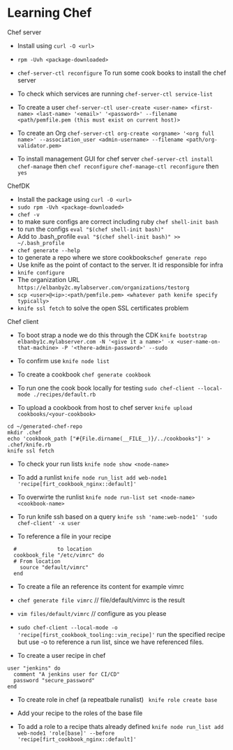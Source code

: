 # Learning Chef

Chef server
 - Install using `curl -O <url>`
 - `rpm -Uvh <package-downloaded>`
 - `chef-server-ctl reconfigure` To run some cook books to install the chef server
 - To check which services are running `chef-server-ctl service-list`
 - To create a user `chef-server-ctl user-create <user-name> <first-name> <last-name> '<email>' '<password>' --filename <path/pemfile.pem (this must exist on current host)>`

 - To create an Org `chef-server-ctl org-create <orgname> '<org full name>' --association_user <admin-username> --filename <path/org-validator.pem>`

 - To install management GUI for chef server
 `chef-server-ctl install chef-manage` then `chef reconfigure`
 `chef-manage-ctl reconfigure` then `yes`


ChefDK
  - Install the package using `curl -O <url>`
  - `sudo rpm -Uvh <package-downloaded>`
  - `chef -v`
  - to make sure configs are correct including ruby `chef shell-init bash`
  - to run the configs `eval "$(chef shell-init bash)"`
  - Add to .bash_profile `eval "$(chef shell-init bash)" >> ~/.bash_profile`
  - `chef generate --help`
  - to generate a repo where we store cookbooks`chef generate repo`
  - Use knife as the point of contact to the server. It id responsible for infra
  - `knife configure`
  - The organization URL `https://elbanby2c.mylabserver.com/organizations/testorg`
  - `scp <user>@<ip>:<path/pemfile.pem> <whatever path kenife specify typically>`
  - `knife ssl fetch` to solve the open SSL certificates problem

  Chef client
  - To boot strap a node we do this through the CDK
  `knife bootstrap elbanby1c.mylabserver.com -N '<give it a name>' -x <user-name-on-that-machine> -P '<there-admin-password>' --sudo
`
  - To confirm use `knife node list`
  - To create a cookbook
  `chef generate cookbook`
  - To run one the cook book locally for testing
  `sudo chef-client --local-mode ./recipes/default.rb`

  - To upload a cookbook from host to chef server
  `knife upload cookbooks/<your-cookbook>`

  ```In case you run into an error try this
  cd ~/generated-chef-repo
  mkdir .chef
  echo 'cookbook_path ["#{File.dirname(__FILE__)}/../cookbooks"]' > .chef/knife.rb
  knife ssl fetch
  ```

  - To check your run lists
  `knife node show <node-name>`

  - To add a runlist
  `knife node run_list add web-node1 'recipe[firt_cookbook_nginx::default]'`

  - To overwirte the runlist
  `knife node run-list set <node-name> <cookbook-name>`

  - To run knife ssh based on a query
  `knife ssh 'name:web-node1' 'sudo chef-client' -x user`

  - To reference a file in your recipe

  ```
    #             to location
    cookbook_file "/etc/vimrc" do
    # From location
      source "default/vimrc"
    end
  ```

  - To create a file an reference its content for example vimrc

   * `chef generate file vimrc`  // file/default/vimrc is the result

   * `vim files/default/vimrc` // configure as you please

   * `sudo chef-client --local-mode -o 'recipe[first_cookbook_tooling::vim_recipe]'` run the specified recipe but use -o to reference a run list, since we have referenced files.

  - To create a user recipe in chef
  ```
  user "jenkins" do
    comment "A jenkins user for CI/CD"
    password "secure_password"
  end
  ```

  - To create role in chef (a repeatbale runalist)
  ` knife role create base`

  - Add your recipe to the roles of the base file

  - To add a role to a recipe thats already defined
  `knife node run_list add web-node1 'role[base]' --before 'recipe[firt_cookbook_nginx::default]'`

